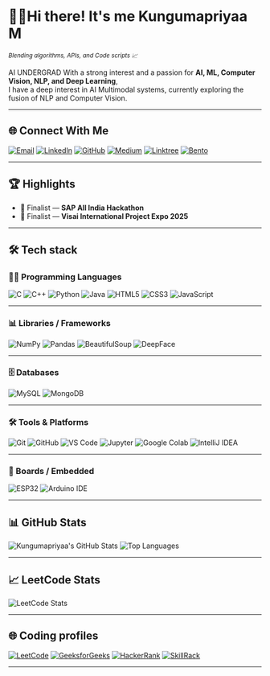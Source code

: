 # 👩‍💻Hi there! It's me Kungumapriyaa M
<sub>*Blending algorithms, APIs, and Code scripts 📈*</sub>


AI UNDERGRAD With a strong interest and a passion for **AI, ML, Computer Vision, NLP, and Deep Learning**,  
I have a deep interest in AI Multimodal systems, currently exploring the fusion of NLP and Computer Vision.

---
## 🌐 Connect With Me

[![Email](https://img.shields.io/badge/Email-D14836?style=for-the-badge&logo=gmail&logoColor=white)](mailto:kungumapriyaamkp5@gmail.com)
[![LinkedIn](https://img.shields.io/badge/LinkedIn-0A66C2?style=for-the-badge&logo=linkedin&logoColor=white)](https://www.linkedin.com/in/kungumapriyaa-m-197027328/)
[![GitHub](https://img.shields.io/badge/GitHub-181717?style=for-the-badge&logo=github&logoColor=white)](https://github.com/KungumapriyaaMKP)
[![Medium](https://img.shields.io/badge/Medium-12100E?style=for-the-badge&logo=medium&logoColor=white)](https://medium.com/@kungumapriyaamkp5)
[![Linktree](https://img.shields.io/badge/Linktree-39E09B?style=for-the-badge&logo=linktree&logoColor=white)](https://linktr.ee/kungumapriyaa)
[![Bento](https://img.shields.io/badge/Bento-000000?style=for-the-badge&logo=bento&logoColor=white)](https://bento.me/kungumapriyaa)


---

## 🏆 Highlights  
- 🥇 Finalist — **SAP All India Hackathon**  
- 🏅 Finalist — **Visai International Project Expo 2025**  

---

## 🛠️ Tech stack

### 🧑‍💻 Programming Languages
![C](https://img.shields.io/badge/C-00599C?style=for-the-badge&logo=c&logoColor=white)
![C++](https://img.shields.io/badge/C++-00599C?style=for-the-badge&logo=cplusplus&logoColor=white)
![Python](https://img.shields.io/badge/Python-3670A0?style=for-the-badge&logo=python&logoColor=fff)
![Java](https://img.shields.io/badge/Java-ED8B00?style=for-the-badge&logo=java&logoColor=white)
![HTML5](https://img.shields.io/badge/HTML5-E34F26?style=for-the-badge&logo=html5&logoColor=white)
![CSS3](https://img.shields.io/badge/CSS3-1572B6?style=for-the-badge&logo=css3&logoColor=white)
![JavaScript](https://img.shields.io/badge/JavaScript-323330?style=for-the-badge&logo=javascript&logoColor=F7DF1E)

---

### 📊 Libraries / Frameworks
![NumPy](https://img.shields.io/badge/NumPy-013243?style=for-the-badge&logo=numpy&logoColor=white)
![Pandas](https://img.shields.io/badge/Pandas-150458?style=for-the-badge&logo=pandas&logoColor=white)
![BeautifulSoup](https://img.shields.io/badge/BeautifulSoup-ffdb58?style=for-the-badge&logo=python&logoColor=black)
![DeepFace](https://img.shields.io/badge/DeepFace-black?style=for-the-badge&logo=deepnote&logoColor=white)

---

### 🗄️ Databases
![MySQL](https://img.shields.io/badge/MySQL-00758F?style=for-the-badge&logo=mysql&logoColor=white)
![MongoDB](https://img.shields.io/badge/MongoDB-4EA94B?style=for-the-badge&logo=mongodb&logoColor=white)

---

### 🛠️ Tools & Platforms
![Git](https://img.shields.io/badge/Git-F05032?style=for-the-badge&logo=git&logoColor=white)
![GitHub](https://img.shields.io/badge/GitHub-181717?style=for-the-badge&logo=github&logoColor=white)
![VS Code](https://img.shields.io/badge/VSCode-007ACC?style=for-the-badge&logo=visual-studio-code&logoColor=white)
![Jupyter](https://img.shields.io/badge/Jupyter-F37626?style=for-the-badge&logo=jupyter&logoColor=white)
![Google Colab](https://img.shields.io/badge/Colab-F9AB00?style=for-the-badge&logo=google-colab&logoColor=white)
![IntelliJ IDEA](https://img.shields.io/badge/IntelliJIDEA-000000.svg?style=for-the-badge&logo=intellij-idea&logoColor=white)

---

### 🔌 Boards / Embedded
![ESP32](https://img.shields.io/badge/ESP32-Microcontroller-00979D?style=for-the-badge&logo=arduino&logoColor=white)
![Arduino IDE](https://img.shields.io/badge/Arduino-00979D?style=for-the-badge&logo=arduino&logoColor=white)

---

## 📊 GitHub Stats

![Kungumapriyaa's GitHub Stats](https://github-readme-stats.vercel.app/api?username=KungumapriyaaMKP&show_icons=true&theme=radical)
![Top Languages](https://github-readme-stats.vercel.app/api/top-langs/?username=KungumapriyaaMKP&layout=compact&theme=radical)


---

## 📈 LeetCode Stats

![LeetCode Stats](https://leetcard.jacoblin.cool/KungumapriyaaMKP?ext=heatmap&theme=unicorn&animation=true&hide=recent)


---

## 🌐 Coding profiles

[![LeetCode](https://img.shields.io/badge/LeetCode-FFA116?style=for-the-badge&logo=leetcode&logoColor=black)](https://leetcode.com/kungumapriyaa/)
[![GeeksforGeeks](https://img.shields.io/badge/GeeksforGeeks-14A800?style=for-the-badge&logo=geeksforgeeks&logoColor=white)](https://www.geeksforgeeks.org/user/kungumaprhukh/)
[![HackerRank](https://img.shields.io/badge/HackerRank-2EC866?style=for-the-badge&logo=HackerRank&logoColor=white)](https://www.hackerrank.com/profile/kungumapriyaamk1)
[![SkillRack](https://img.shields.io/badge/SkillRack-9B59B6?style=for-the-badge)](https://www.skillrack.com/faces/resume.xhtml?id=514449&key=8f4e2881e245f3050c2ca9930a692a0dc7cfb6db)


---

